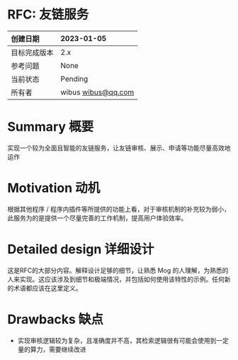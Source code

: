 # RFC: 友链服务

| 创建日期     | 2023-01-05                                                   |
| :-- | :-- |
| 目标完成版本 | 2.x                                                          |
| 参考问题    | None |
| 当前状态     | Pending                                                      |
| 所有者       | wibus <wibus@qq.com>                                         |

# Summary 概要

实现一个较为全面且智能的友链服务，让友链审核、展示、申请等功能尽量高效地运作

# Motivation 动机

根据其他程序 / 程序内插件等所提供的功能上看，对于审核机制的补充较为弱小，此服务为的是提供一个尽量完善的工作机制，提高用户体验效率。

# Detailed design 详细设计

这是RFC的大部分内容。解释设计足够的细节，让熟悉 Mog 的人理解，为熟悉的人来实现。这应该涉及到细节和极端情况，并包括如何使用该特性的示例。任何新的术语都应该在这里定义。

# Drawbacks 缺点

- 实现审核逻辑较为复杂，且准确度并不高，其检索逻辑很有可能会使用到一定量的算力，需要继续改进
